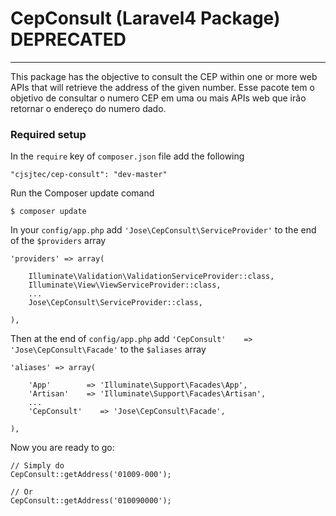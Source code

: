 # CepConsult (Laravel4 Package) DEPRECATED

----------------------
This package has the objective to consult the CEP within one or more web APIs that will retrieve the address of the given number.
Esse pacote tem o objetivo de consultar o numero CEP em uma ou mais APIs web que irão retornar o endereço do numero dado.

### Required setup

In the `require` key of `composer.json` file add the following

    "cjsjtec/cep-consult": "dev-master"

Run the Composer update comand

    $ composer update

In your `config/app.php` add `'Jose\CepConsult\ServiceProvider'` to the end of the `$providers` array

    'providers' => array(

        Illuminate\Validation\ValidationServiceProvider::class,
        Illuminate\View\ViewServiceProvider::class,
        ...
        Jose\CepConsult\ServiceProvider::class,

    ),

Then at the end of `config/app.php` add `'CepConsult'    => 'Jose\CepConsult\Facade'` to the `$aliases` array

    'aliases' => array(

        'App'        => 'Illuminate\Support\Facades\App',
        'Artisan'    => 'Illuminate\Support\Facades\Artisan',
        ...
        'CepConsult'    => 'Jose\CepConsult\Facade',

    ),

Now you are ready to go:

    // Simply do
    CepConsult::getAddress('01009-000');

    // Or
    CepConsult::getAddress('010090000');
